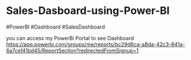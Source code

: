 # Sales-Dasboard-using-Power-BI
#PowerBI #Dashboard #SalesDashboard

you can access my PowerBi Portal to see Dashboard
https://app.powerbi.com/groups/me/reports/bc29d6ca-a8da-42c3-841a-6a7cef41bd45/ReportSection?redirectedFromSignup=1
